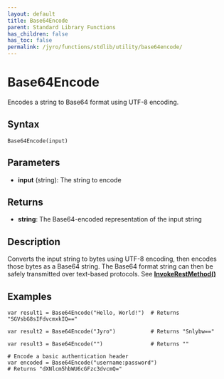 ```yaml
---
layout: default
title: Base64Encode
parent: Standard Library Functions
has_children: false
has_toc: false
permalink: /jyro/functions/stdlib/utility/base64encode/
---
```


# Base64Encode

Encodes a string to Base64 format using UTF-8 encoding.

## Syntax

```jyro
Base64Encode(input)
```

## Parameters

- **input** (string): The string to encode

## Returns

- **string**: The Base64-encoded representation of the input string

## Description

Converts the input string to bytes using UTF-8 encoding, then encodes those bytes as a Base64 string. The Base64 format string can then be safely transmitted over text-based protocols. See [**InvokeRestMethod()**](invokerestmethod)

## Examples

```jyro
var result1 = Base64Encode("Hello, World!")  # Returns "SGVsbG8sIFdvcmxkIQ=="
```

```jyro
var result2 = Base64Encode("Jyro")           # Returns "Snlybw=="
```

```jyro
var result3 = Base64Encode("")               # Returns ""
```

```jyro
# Encode a basic authentication header
var encoded = Base64Encode("username:password")
# Returns "dXNlcm5hbWU6cGFzc3dvcmQ="
```
